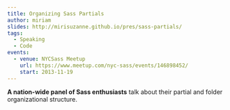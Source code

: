 ```yaml
---
title: Organizing Sass Partials
author: miriam
slides: http://mirisuzanne.github.io/pres/sass-partials/
tags:
  - Speaking
  - Code
events:
  - venue: NYCSass Meetup
    url: https://www.meetup.com/nyc-sass/events/146898452/
    start: 2013-11-19
---
```


**A nation-wide panel of Sass enthusiasts**
talk about their partial and folder organizational structure.

